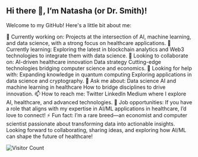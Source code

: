 ## Hi there 👋, I’m Natasha (or Dr. Smith)!
Welcome to my GitHub! Here's a little bit about me:

🔭 Currently working on: Projects at the intersection of AI, machine learning, and data science, with a strong focus on healthcare applications.
🌱 Currently learning: Exploring the latest in blockchain analytics and Web3 technologies to integrate them with data science.
👯 Looking to collaborate on:
AI-driven healthcare innovation
Data strategy
Cutting-edge technologies bridging computer science and economics.
🤔 Looking for help with:
Expanding knowledge in quantum computing
Exploring applications in data science and cryptography.
💬 Ask me about:
Data science
AI and machine learning in healthcare
How to bridge disciplines to drive innovation.
📫 How to reach me:
Twitter
LinkedIn
Medium where I explore AI, healthcare, and advanced technologies.
💼 Job opportunities: If you have a role that aligns with my expertise in AI/ML applications in healthcare, I’d love to connect!
⚡ Fun fact: I’m a rare breed—an economist and computer scientist passionate about transforming data into actionable insights.
Looking forward to collaborating, sharing ideas, and exploring how AI/ML can shape the future of healthcare!

![Visitor Count](https://profile-counter.glitch.me/{drnsmith}/count.svg)
